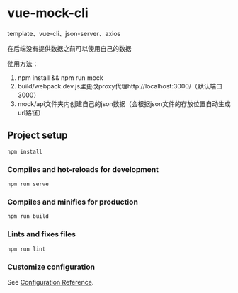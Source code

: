 # vue-mock-cli
template、vue-cli、json-server、axios

在后端没有提供数据之前可以使用自己的数据

使用方法：
1. npm install  && npm run mock  
2. build/webpack.dev.js里更改proxy代理http://localhost:3000/（默认端口3000）
3. mock/api文件夹内创建自己的json数据（会根据json文件的存放位置自动生成url路径）

## Project setup
```
npm install
```

### Compiles and hot-reloads for development
```
npm run serve
```

### Compiles and minifies for production
```
npm run build
```

### Lints and fixes files
```
npm run lint
```

### Customize configuration
See [Configuration Reference](https://cli.vuejs.org/config/).


